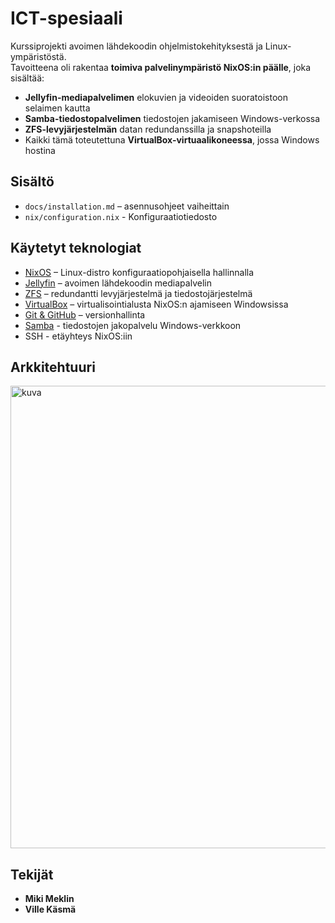 # ICT-spesiaali

Kurssiprojekti avoimen lähdekoodin ohjelmistokehityksestä ja Linux-ympäristöstä.  
Tavoitteena oli rakentaa **toimiva palvelinympäristö NixOS:in päälle**, joka sisältää:
- **Jellyfin-mediapalvelimen** elokuvien ja videoiden suoratoistoon selaimen kautta  
- **Samba-tiedostopalvelimen** tiedostojen jakamiseen Windows-verkossa  
- **ZFS-levyjärjestelmän** datan redundanssilla ja snapshoteilla 
- Kaikki tämä toteutettuna **VirtualBox-virtuaalikoneessa**, jossa Windows hostina

## Sisältö
- `docs/installation.md` – asennusohjeet vaiheittain
- `nix/configuration.nix` - Konfiguraatiotiedosto

## Käytetyt teknologiat
- [NixOS](https://nixos.org/) – Linux-distro konfiguraatiopohjaisella hallinnalla  
- [Jellyfin](https://jellyfin.org/) – avoimen lähdekoodin mediapalvelin  
- [ZFS](https://openzfs.org/) – redundantti levyjärjestelmä ja tiedostojärjestelmä  
- [VirtualBox](https://www.virtualbox.org/) – virtualisointialusta NixOS:n ajamiseen Windowsissa  
- [Git & GitHub](https://github.com/) – versionhallinta
- [Samba](https://www.samba.org/) - tiedostojen jakopalvelu Windows-verkkoon
- SSH - etäyhteys NixOS:iin

## Arkkitehtuuri
<img width="765" height="740" alt="kuva" src="https://github.com/user-attachments/assets/c3b2f97a-bc26-47d9-8ff2-fcfb7ed7334e" />

## Tekijät
- **Miki Meklin**
- **Ville Käsmä**
